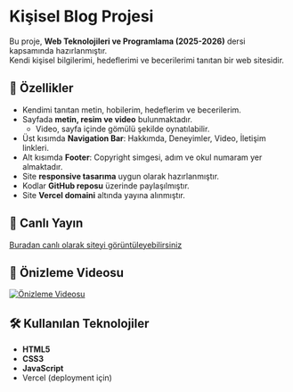 # Kişisel Blog Projesi

Bu proje, **Web Teknolojileri ve Programlama (2025-2026)** dersi kapsamında hazırlanmıştır.  
Kendi kişisel bilgilerimi, hedeflerimi ve becerilerimi tanıtan bir web sitesidir.

## 📌 Özellikler
- Kendimi tanıtan metin, hobilerim, hedeflerim ve becerilerim.
- Sayfada **metin, resim ve video** bulunmaktadır.  
  - Video, sayfa içinde gömülü şekilde oynatılabilir.
- Üst kısımda **Navigation Bar**: Hakkımda, Deneyimler, Video, İletişim linkleri.
- Alt kısımda **Footer**: Copyright simgesi, adım ve okul numaram yer almaktadır.
- Site **responsive tasarıma** uygun olarak hazırlanmıştır.
- Kodlar **GitHub reposu** üzerinde paylaşılmıştır.
- Site **Vercel domaini** altında yayına alınmıştır.

## 🚀 Canlı Yayın
[Buradan canlı olarak siteyi görüntüleyebilirsiniz](https://personal-blog-eight-virid.vercel.app/)

## 🎥 Önizleme Videosu
[![Önizleme Videosu](https://img.youtube.com/vi/vI5KJlIQ0ME/0.jpg)](https://www.youtube.com/watch?v=vI5KJlIQ0ME)


## 🛠️ Kullanılan Teknolojiler
- **HTML5**
- **CSS3**
- **JavaScript**
- Vercel (deployment için)
